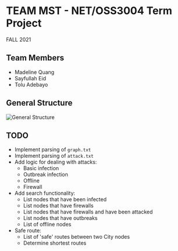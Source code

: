 # TEAM MST - NET/OSS3004 Term Project

FALL 2021

## Team Members

- Madeline Quang
- Sayfullah Eid
- Tolu Adebayo

## General Structure

![General Structure](http://www.plantuml.com/plantuml/proxy?cache=no&src=https://raw.github.com/fusionstreak/MST_TermProject/master/structure.puml)

## TODO

- Implement parsing of `graph.txt`
- Implement parsing of `attack.txt`
- Add logic for dealing with attacks:
  - Basic infection
  - Outbreak infection
  - Offline
  - Firewall
- Add search functionality:
  - List nodes that have been infected
  - List nodes that have firewalls
  - List nodes that have firewalls and have been attacked
  - List nodes that have outbreaks
  - List of offline nodes
- Safe route:
  - List of 'safe' routes between two City nodes
  - Determine shortest routes
